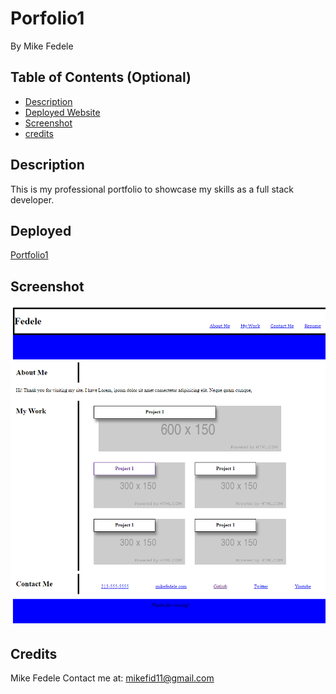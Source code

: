 # Porfolio1
By Mike Fedele

## Table of Contents (Optional)

- [Description](#description)
- [Deployed Website](#deployed)
- [Screenshot](#screenshot)
- [credits](#credits)

## Description

This is my professional portfolio to showcase my skills as a full stack developer.


## Deployed
[Portfolio1](https://mikefedele.github.io/portfolio1/)

## Screenshot

![screenshot](assets/images/screenshot.png)
   

## Credits
Mike Fedele
Contact me at: mikefid11@gmail.com

